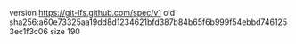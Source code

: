 version https://git-lfs.github.com/spec/v1
oid sha256:a60e73325aa19dd8d1234621bfd387b84b65f6b999f54ebbd7461253ec1f3c06
size 190
